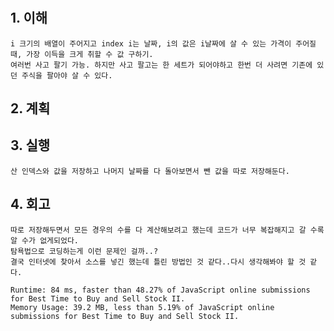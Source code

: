 # <Best Time to Buy and Sell Stock2>

## 1. 이해

    i 크기의 배열이 주어지고 index i는 날짜, i의 값은 i날짜에 살 수 있는 가격이 주어질 때, 가장 이득을 크게 취할 수 값 구하기.
    여러번 사고 팔기 가능. 하지만 사고 팔고는 한 세트가 되어야하고 한번 더 사려면 기존에 있던 주식을 팔아야 살 수 있다.

## 2. 계획

## 3. 실행 

    산 인덱스와 값을 저장하고 나머지 날짜를 다 돌아보면서 뺀 값을 따로 저장해둔다.

## 4. 회고

    따로 저장해두면서 모든 경우의 수를 다 계산해보려고 했는데 코드가 너무 복잡해지고 갈 수록 알 수가 없게되었다.
    탐욕법으로 코딩하는게 이런 문제인 걸까..?
    결국 인터넷에 찾아서 소스를 넣긴 했는데 틀린 방법인 것 같다..다시 생각해봐야 할 것 같다.

    Runtime: 84 ms, faster than 48.27% of JavaScript online submissions for Best Time to Buy and Sell Stock II.
    Memory Usage: 39.2 MB, less than 5.19% of JavaScript online submissions for Best Time to Buy and Sell Stock II.
